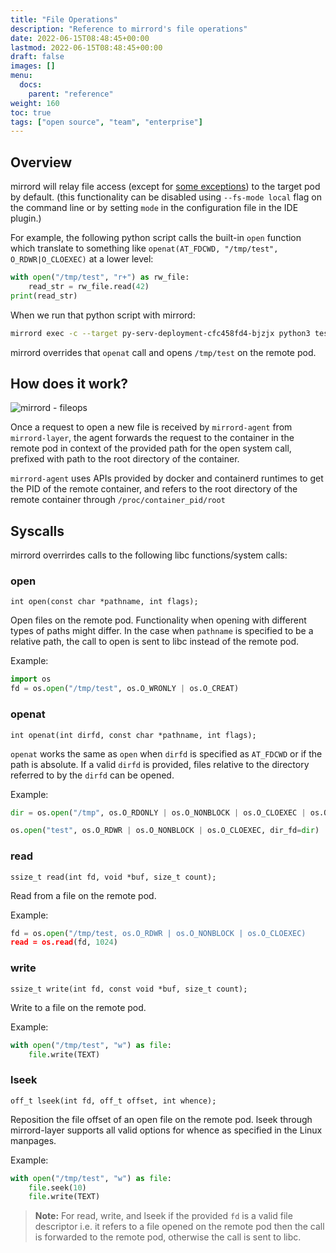 ```yaml
---
title: "File Operations"
description: "Reference to mirrord's file operations"
date: 2022-06-15T08:48:45+00:00
lastmod: 2022-06-15T08:48:45+00:00
draft: false
images: []
menu:
  docs:
    parent: "reference"
weight: 160
toc: true
tags: ["open source", "team", "enterprise"]
---
```


## Overview

mirrord will relay file access (except for [some exceptions](
https://github.com/metalbear-co/mirrord/tree/latest/mirrord/layer/src/file/filter/read_local_by_default.rs)) to the
target pod by default. (this functionality can be disabled using `--fs-mode local` flag on the command line or by
setting `mode` in the configuration file in the IDE plugin.)


For example, the following python script calls the built-in `open` function which translate to something like
`openat(AT_FDCWD, "/tmp/test", O_RDWR|O_CLOEXEC)` at a lower level:

```py
with open("/tmp/test", "r+") as rw_file:
    read_str = rw_file.read(42)
print(read_str)
```

When we run that python script with mirrord:

```bash
mirrord exec -c --target py-serv-deployment-cfc458fd4-bjzjx python3 test.py
```

mirrord overrides that `openat` call and opens `/tmp/test` on the remote pod.

## How does it work?

![mirrord - fileops](/ref/fileops/mirrord-fileops.png)

Once a request to open a new file is received by `mirrord-agent` from `mirrord-layer`, the agent forwards the request
to the container in the remote pod in context of the provided path for the open system call, prefixed with path to the
root directory of the container.

`mirrord-agent` uses APIs provided by docker and containerd runtimes to get the PID of the remote container, and
refers to the root directory of the remote container through `/proc/container_pid/root`


## Syscalls

mirrord overrirdes calls to the following libc functions/system calls:

### open

`int open(const char *pathname, int flags);`

Open files on the remote pod. Functionality when opening with different types of paths might differ. In the case when
`pathname` is specified to be a relative path, the call to open is sent to libc instead of the remote pod.

Example:

```py
import os
fd = os.open("/tmp/test", os.O_WRONLY | os.O_CREAT)
```

### openat

`int openat(int dirfd, const char *pathname, int flags);`

`openat` works the same as `open` when `dirfd` is specified as `AT_FDCWD` or if the path is absolute. If a valid
`dirfd` is provided, files relative to the directory referred to by the `dirfd` can be opened.

Example:

```py
dir = os.open("/tmp", os.O_RDONLY | os.O_NONBLOCK | os.O_CLOEXEC | os.O_DIRECTORY)

os.open("test", os.O_RDWR | os.O_NONBLOCK | os.O_CLOEXEC, dir_fd=dir)
```

### read

`ssize_t read(int fd, void *buf, size_t count);`

Read from a file on the remote pod.

Example:

```py
fd = os.open("/tmp/test, os.O_RDWR | os.O_NONBLOCK | os.O_CLOEXEC)
read = os.read(fd, 1024)
```

### write

`ssize_t write(int fd, const void *buf, size_t count);`

Write to a file on the remote pod.

Example:

```py
with open("/tmp/test", "w") as file:
    file.write(TEXT)
```

### lseek

`off_t lseek(int fd, off_t offset, int whence);`

Reposition the file offset of an open file on the remote pod. lseek through mirrord-layer supports all valid options
for whence as specified in the Linux manpages.

Example:

```py
with open("/tmp/test", "w") as file:
    file.seek(10)
    file.write(TEXT)
```

> **Note:** For read, write, and lseek if the provided `fd` is a valid file descriptor i.e. it refers to a file
> opened on the remote pod then the call is forwarded to the remote pod, otherwise the call is sent to libc.
